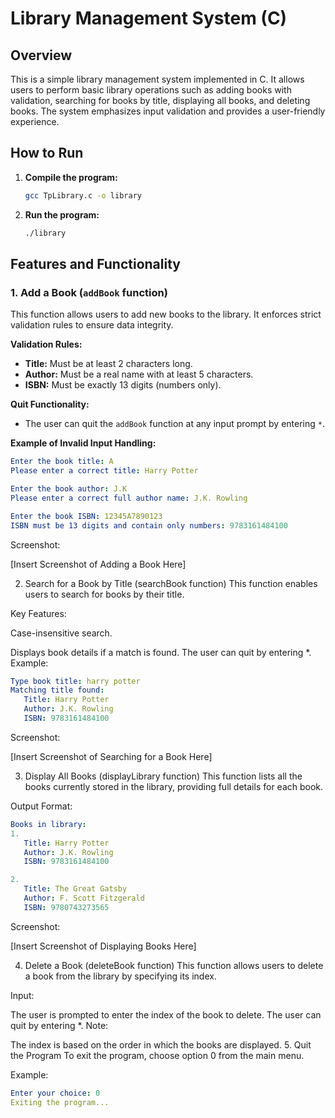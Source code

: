 # Library Management System (C)

## Overview

This is a simple library management system implemented in C. It allows users to perform basic library operations such as adding books with validation, searching for books by title, displaying all books, and deleting books. The system emphasizes input validation and provides a user-friendly experience.

## How to Run

1.  **Compile the program:**

    ```bash
    gcc TpLibrary.c -o library
    ```

2.  **Run the program:**

    ```bash
    ./library
    ```

## Features and Functionality

### 1. Add a Book (`addBook` function)

This function allows users to add new books to the library. It enforces strict validation rules to ensure data integrity.

**Validation Rules:**

*   **Title:** Must be at least 2 characters long.
*   **Author:** Must be a real name with at least 5 characters.
*   **ISBN:** Must be exactly 13 digits (numbers only).

**Quit Functionality:**

*   The user can quit the `addBook` function at any input prompt by entering `*`.

**Example of Invalid Input Handling:**

```yaml
Enter the book title: A
Please enter a correct title: Harry Potter

Enter the book author: J.K
Please enter a correct full author name: J.K. Rowling

Enter the book ISBN: 12345A7890123
ISBN must be 13 digits and contain only numbers: 9783161484100
```
Screenshot:

[Insert Screenshot of Adding a Book Here]

2. Search for a Book by Title (searchBook function)
This function enables users to search for books by their title.

Key Features:

Case-insensitive search.

Displays book details if a match is found.
The user can quit by entering *.
Example:
```yaml
Type book title: harry potter
Matching title found:
   Title: Harry Potter
   Author: J.K. Rowling
   ISBN: 9783161484100
```
Screenshot:

[Insert Screenshot of Searching for a Book Here]

3. Display All Books (displayLibrary function)
This function lists all the books currently stored in the library, providing full details for each book.

Output Format:
```yaml
Books in library:
1.
   Title: Harry Potter
   Author: J.K. Rowling
   ISBN: 9783161484100

2.
   Title: The Great Gatsby
   Author: F. Scott Fitzgerald
   ISBN: 9780743273565
```
Screenshot:

[Insert Screenshot of Displaying Books Here]

4. Delete a Book (deleteBook function)
This function allows users to delete a book from the library by specifying its index.

Input:

The user is prompted to enter the index of the book to delete.
The user can quit by entering *.
Note:

The index is based on the order in which the books are displayed.
5. Quit the Program
To exit the program, choose option 0 from the main menu.

Example:
```yaml
Enter your choice: 0
Exiting the program...
```
